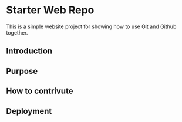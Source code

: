 # Starter Web Repo

This is a simple website project for showing how to use Git and Github together.

## Introduction

## Purpose

## How to contrivute

## Deployment